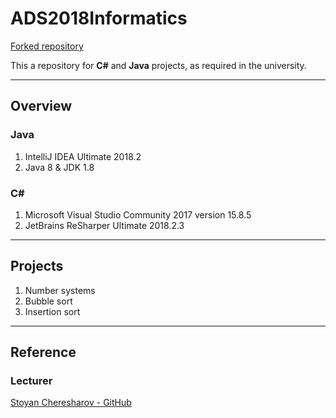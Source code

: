 # ADS2018Informatics

[Forked repository](https://github.com/wingman007/ADS2018Informatics)

This a repository for __C#__ and __Java__ projects, as required in the university.

___

## Overview

### Java

1. IntelliJ IDEA Ultimate 2018.2
2. Java 8 & JDK 1.8

### C#

1. Microsoft Visual Studio Community 2017 version 15.8.5
2. JetBrains ReSharper Ultimate 2018.2.3
___

## Projects

1. Number systems
2. Bubble sort
3. Insertion sort

___

## Reference

### Lecturer

[Stoyan Cheresharov - GitHub](https://github.com/wingman007)
